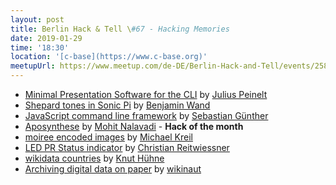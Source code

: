 ```yaml
---
layout: post
title: Berlin Hack & Tell \#67 - Hacking Memories
date: 2019-01-29
time: '18:30'
location: '[c-base](https://www.c-base.org)'
meetupUrl: https://www.meetup.com/de-DE/Berlin-Hack-and-Tell/events/258278925/
---
```


* [Minimal Presentation Software for the CLI](https://github.com/jpeinelt/skit) by [Julius Peinelt](https://github.com/jpeinelt)
* [Shepard tones in Sonic Pi](https://github.com/benjaminwand/Sonic-Pi-Shepard-tones-function) by [Benjamin Wand](https://github.com/benjaminwand)
* [JavaScript command line framework](https://github.com/sebastian-guenther/coline) by [Sebastian Günther](http://blog.admantium.com)
* [Aposynthese](https://github.com/momonala/aposynthese) by [Mohit Nalavadi](https://momonala.github.io/) - **Hack of the month**
* [moiree encoded images](https://github.com/MichaelKreil/moiree) by [Michael Kreil](https://github.com/michaelkreil)
* [LED PR Status indicator](https://github.com/chriseth/pr_stats) by [Christian Reitwiessner](https://github.com/chriseth)
* [wikidata countries](https://github.com/k-nut/wikidata-countries) by [Knut Hühne](https://k-nut.eu)
* [Archiving digital data on paper](https://hydra.wikinaut.de/bhntwiki/index.php/BHNT67/Paperback) by [wikinaut](https://github.com/wikinaut)
